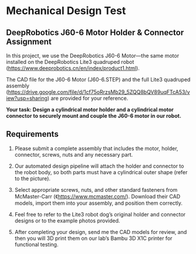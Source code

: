 # Mechanical Design Test

## DeepRobotics J60-6 Motor Holder & Connector Assignment

In this project, we use the DeepRobotics J60-6 Motor—the same motor installed on the DeepRobotics Lite3 quadruped robot (<https://www.deeprobotics.cn/en/index/product1.html>).

The CAD file for the J60-6 Motor (J60-6.STEP) and the full Lite3 quadruped assembly (<https://drive.google.com/file/d/1cf75oRrzsMb29_5ZQQ8bQV89uqFTcA53/view?usp=sharing>) are provided for your reference.

**Your task: Design a cylindrical motor holder and a cylindrical motor connector to securely mount and couple the J60-6 motor in our robot.**


## Requirements

1. Please submit a complete assembly that includes the motor, holder, connector, screws, nuts and any necessary part.

2. Our automated design pipeline will attach the holder and connector to the robot body, so both parts must have a cylindrical outer shape (refer to the picture).

3. Select appropriate screws, nuts, and other standard fasteners from McMaster-Carr (《https://www.mcmaster.com/). Download their CAD models, import them into your assembly, and position them correctly.

4. Feel free to refer to the Lite3 robot dog’s original holder and connector designs or to the example photos provided.

5. After completing your design, send me the CAD models for review, and then you will 3D print them on our lab’s Bambu 3D X1C printer for functional testing.